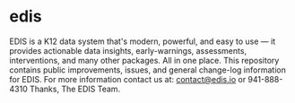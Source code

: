 # edis
EDIS is a K12 data system that's modern, powerful, and easy to use — it provides actionable data insights, early-warnings, assessments, interventions, and many other packages. All in one place.
This repository contains public improvements, issues, and general change-log information for EDIS.
For more information contact us at: contact@edis.io or 941-888-4310 
Thanks, 
The EDIS Team.
